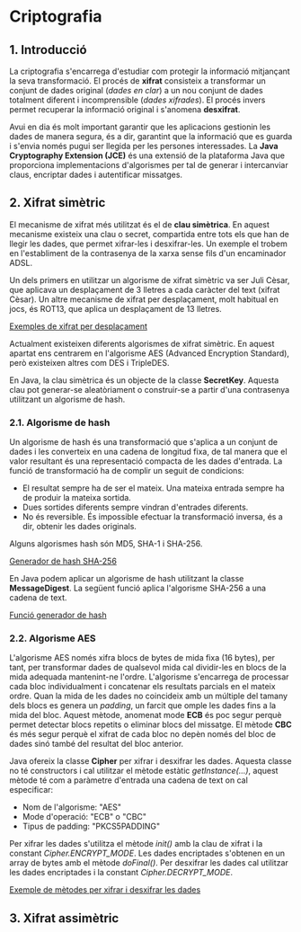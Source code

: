 
# Criptografia

## 1. Introducció

La criptografia s'encarrega d'estudiar com protegir la informació mitjançant la seva transformació. El procés de **xifrat** consisteix a transformar un conjunt de dades original (*dades en clar*) a un nou conjunt de dades totalment diferent i incomprensible (*dades xifrades*). El procés invers permet recuperar la informació original i s'anomena **desxifrat**.

Avui en dia és molt important garantir que les aplicacions gestionin les dades de manera segura, és a dir, garantint que la informació que es guarda i s'envia només pugui ser llegida per les persones interessades. La **Java Cryptography Extension (JCE)** és una extensió de la plataforma Java que proporciona implementacions d'algorismes per tal de generar i intercanviar claus, encriptar dades i autentificar missatges.

## 2. Xifrat simètric

El mecanisme de xifrat més utilitzat és el de **clau simètrica**. En aquest mecanisme existeix una clau o secret, compartida entre tots els que han de llegir les dades, que permet xifrar-les i desxifrar-les. Un exemple el trobem en l'establiment de la contrasenya de la xarxa sense fils d'un encaminador ADSL.

Un dels primers en utilitzar un algorisme de xifrat simètric va ser Juli Cèsar, que aplicava un desplaçament de 3 lletres a cada caràcter del text (xifrat Cèsar). Un altre mecanisme de xifrat per desplaçament, molt habitual en jocs, és ROT13, que aplica un desplaçament de 13 lletres.

[Exemples de xifrat per desplaçament](https://github.com/vboix2/DAM-M09-ServeisProcessos/blob/master/src/criptografia/Xifrat_Rotacio.java)

Actualment existeixen diferents algorismes de xifrat simètric. En aquest apartat ens centrarem en l'algorisme AES (Advanced Encryption Standard), però existeixen altres com DES i TripleDES.

En Java, la clau simètrica és un objecte de la classe **SecretKey**. Aquesta clau pot generar-se aleatòriament o construir-se a partir d'una contrasenya utilitzant un algorisme de hash.

### 2.1. Algorisme de hash
Un algorisme de hash és una transformació que s'aplica a un conjunt de dades i les converteix en una cadena de longitud fixa, de tal manera que el valor resultant és una representació compacta de les dades d'entrada. La funció de transformació ha de complir un seguit de condicions:

* El resultat sempre ha de ser el mateix. Una mateixa entrada sempre ha de produir la mateixa sortida.
* Dues sortides diferents sempre vindran d'entrades diferents.
* No és reversible. És impossible efectuar la transformació inversa, és a dir, obtenir les dades originals.

Alguns algorismes hash són MD5, SHA-1 i SHA-256.

[Generador de hash SHA-256](https://passwordsgenerator.net/sha256-hash-generator/)

En Java podem aplicar un algorisme de hash utilitzant la classe **MessageDigest**. La següent funció aplica l'algorisme SHA-256 a una cadena de text.

[Funció generador de hash](https://github.com/vboix2/DAM-M09-ServeisProcessos/blob/master/src/criptografia/Hash.java)

### 2.2. Algorisme AES
L'algorisme AES només xifra blocs de bytes de mida fixa (16 bytes), per tant, per transformar dades de qualsevol mida cal dividir-les en blocs de la mida adequada mantenint-ne l'ordre. L'algorisme s'encarrega de processar cada bloc individualment i concatenar els resultats parcials en el mateix ordre. Quan la mida de les dades no coincideix amb un múltiple del tamany dels blocs es genera un *padding*, un farcit que omple les dades fins a la mida del bloc.
Aquest mètode, anomenat mode **ECB** és poc segur perquè permet detectar blocs repetits o eliminar blocs del missatge. El mètode **CBC** és més segur perquè el xifrat de cada bloc no depèn només del bloc de dades sinó també del resultat del bloc anterior. 

Java ofereix la classe **Cipher** per xifrar i desxifrar les dades. Aquesta classe no té constructors i cal utilitzar el mètode estàtic *getInstance(...)*, aquest mètode té com a paràmetre d'entrada una cadena de text on cal especificar:

* Nom de l'algorisme: "AES"
* Mode d'operació: "ECB" o "CBC"
* Tipus de padding: "PKCS5PADDING"

Per xifrar les dades s'utilitza el mètode *init()* amb la clau de xifrat i la constant *Cipher.ENCRYPT_MODE*. Les dades encriptades s'obtenen en un array de bytes amb el mètode *doFinal()*. Per desxifrar les dades cal utilitzar les dades encriptades i la constant *Cipher.DECRYPT_MODE*.

[Exemple de mètodes per xifrar i desxifrar les dades](https://github.com/vboix2/DAM-M09-ServeisProcessos/blob/master/src/criptografia/Xifrat_Simetric.java)

## 3. Xifrat assimètric
